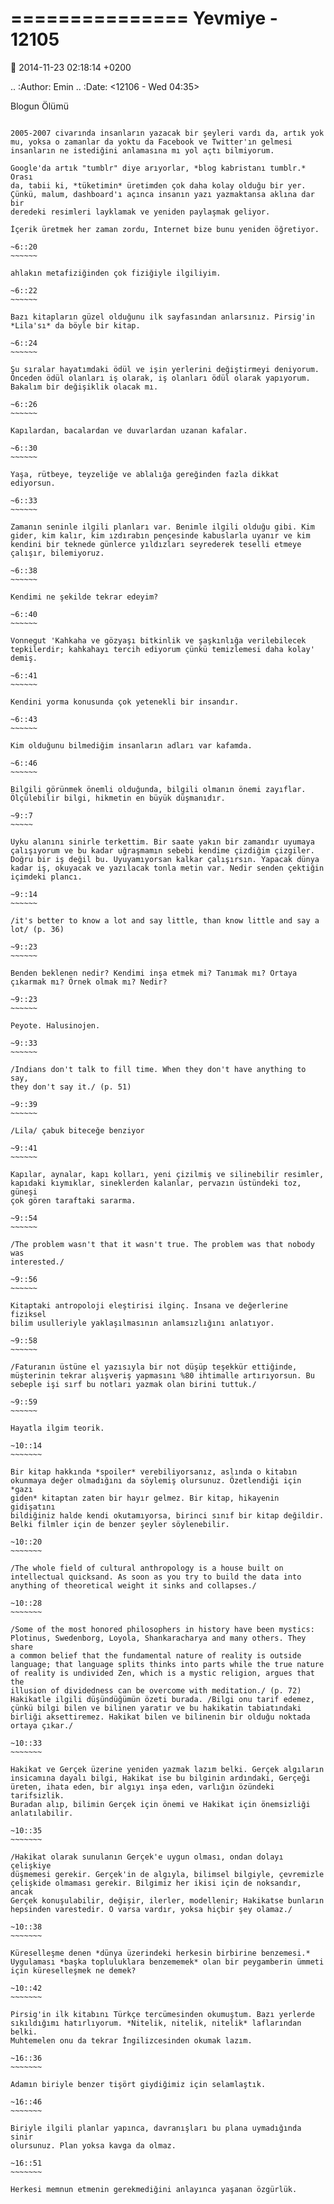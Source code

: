 ===============
Yevmiye - 12105
===============

:date: 2014-11-23 02:18:14 +0200

.. :Author: Emin
.. :Date:   <12106 - Wed 04:35>

Blogun Ölümü
~~~~~~~~~~~~

2005-2007 civarında insanların yazacak bir şeyleri vardı da, artık yok
mu, yoksa o zamanlar da yoktu da Facebook ve Twitter'ın gelmesi
insanların ne istediğini anlamasına mı yol açtı bilmiyorum.

Google'da artık "tumblr" diye arıyorlar, *blog kabristanı tumblr.* Orası
da, tabii ki, *tüketimin* üretimden çok daha kolay olduğu bir yer.
Çünkü, malum, dashboard'ı açınca insanın yazı yazmaktansa aklına dar bir
deredeki resimleri layklamak ve yeniden paylaşmak geliyor.

İçerik üretmek her zaman zordu, Internet bize bunu yeniden öğretiyor.

~6::20
~~~~~~

ahlakın metafiziğinden çok fiziğiyle ilgiliyim.

~6::22
~~~~~~

Bazı kitapların güzel olduğunu ilk sayfasından anlarsınız. Pirsig'in
*Lila'sı* da böyle bir kitap.

~6::24
~~~~~~

Şu sıralar hayatımdaki ödül ve işin yerlerini değiştirmeyi deniyorum.
Önceden ödül olanları iş olarak, iş olanları ödül olarak yapıyorum.
Bakalım bir değişiklik olacak mı.

~6::26
~~~~~~

Kapılardan, bacalardan ve duvarlardan uzanan kafalar.

~6::30
~~~~~~

Yaşa, rütbeye, teyzeliğe ve ablalığa gereğinden fazla dikkat ediyorsun.

~6::33
~~~~~~

Zamanın seninle ilgili planları var. Benimle ilgili olduğu gibi. Kim
gider, kim kalır, kim ızdırabın pençesinde kabuslarla uyanır ve kim
kendini bir teknede günlerce yıldızları seyrederek teselli etmeye
çalışır, bilemiyoruz.

~6::38
~~~~~~

Kendimi ne şekilde tekrar edeyim?

~6::40
~~~~~~

Vonnegut 'Kahkaha ve gözyaşı bitkinlik ve şaşkınlığa verilebilecek
tepkilerdir; kahkahayı tercih ediyorum çünkü temizlemesi daha kolay'
demiş.

~6::41
~~~~~~

Kendini yorma konusunda çok yetenekli bir insandır.

~6::43
~~~~~~

Kim olduğunu bilmediğim insanların adları var kafamda.

~6::46
~~~~~~

Bilgili görünmek önemli olduğunda, bilgili olmanın önemi zayıflar.
Ölçülebilir bilgi, hikmetin en büyük düşmanıdır.

~9::7
~~~~~

Uyku alanını sinirle terkettim. Bir saate yakın bir zamandır uyumaya
çalışıyorum ve bu kadar uğraşmamın sebebi kendime çizdiğim çizgiler.
Doğru bir iş değil bu. Uyuyamıyorsan kalkar çalışırsın. Yapacak dünya
kadar iş, okuyacak ve yazılacak tonla metin var. Nedir senden çektiğin
içimdeki plancı.

~9::14
~~~~~~

/it's better to know a lot and say little, than know little and say a
lot/ (p. 36)

~9::23
~~~~~~

Benden beklenen nedir? Kendimi inşa etmek mi? Tanımak mı? Ortaya
çıkarmak mı? Örnek olmak mı? Nedir?

~9::23
~~~~~~

Peyote. Halusinojen.

~9::33
~~~~~~

/Indians don't talk to fill time. When they don't have anything to say,
they don't say it./ (p. 51)

~9::39
~~~~~~

/Lila/ çabuk biteceğe benziyor

~9::41
~~~~~~

Kapılar, aynalar, kapı kolları, yeni çizilmiş ve silinebilir resimler,
kapıdaki kıymıklar, sineklerden kalanlar, pervazın üstündeki toz, güneşi
çok gören taraftaki sararma.

~9::54
~~~~~~

/The problem wasn't that it wasn't true. The problem was that nobody was
interested./

~9::56
~~~~~~

Kitaptaki antropoloji eleştirisi ilginç. İnsana ve değerlerine fiziksel
bilim usulleriyle yaklaşılmasının anlamsızlığını anlatıyor.

~9::58
~~~~~~

/Faturanın üstüne el yazısıyla bir not düşüp teşekkür ettiğinde,
müşterinin tekrar alışveriş yapmasını %80 ihtimalle artırıyorsun. Bu
sebeple işi sırf bu notları yazmak olan birini tuttuk./

~9::59
~~~~~~

Hayatla ilgim teorik.

~10::14
~~~~~~~

Bir kitap hakkında *spoiler* verebiliyorsanız, aslında o kitabın
okunmaya değer olmadığını da söylemiş olursunuz. Özetlendiği için *gazı
giden* kitaptan zaten bir hayır gelmez. Bir kitap, hikayenin gidişatını
bildiğiniz halde kendi okutamıyorsa, birinci sınıf bir kitap değildir.
Belki filmler için de benzer şeyler söylenebilir.

~10::20
~~~~~~~

/The whole field of cultural anthropology is a house built on
intellectual quicksand. As soon as you try to build the data into
anything of theoretical weight it sinks and collapses./

~10::28
~~~~~~~

/Some of the most honored philosophers in history have been mystics:
Plotinus, Swedenborg, Loyola, Shankaracharya and many others. They share
a common belief that the fundamental nature of reality is outside
language; that language splits thinks into parts while the true nature
of reality is undivided Zen, which is a mystic religion, argues that the
illusion of dividedness can be overcome with meditation./ (p. 72)
Hakikatle ilgili düşündüğümün özeti burada. /Bilgi onu tarif edemez,
çünkü bilgi bilen ve bilinen yaratır ve bu hakikatin tabiatındaki
birliği aksettiremez. Hakikat bilen ve bilinenin bir olduğu noktada
ortaya çıkar./

~10::33
~~~~~~~

Hakikat ve Gerçek üzerine yeniden yazmak lazım belki. Gerçek algıların
insicamına dayalı bilgi, Hakikat ise bu bilginin ardındaki, Gerçeği
üreten, ihata eden, bir algıyı inşa eden, varlığın özündeki tarifsizlik.
Buradan alıp, bilimin Gerçek için önemi ve Hakikat için önemsizliği
anlatılabilir.

~10::35
~~~~~~~

/Hakikat olarak sunulanın Gerçek'e uygun olması, ondan dolayı çelişkiye
düşmemesi gerekir. Gerçek'in de algıyla, bilimsel bilgiyle, çevremizle
çelişkide olmaması gerekir. Bilgimiz her ikisi için de noksandır, ancak
Gerçek konuşulabilir, değişir, ilerler, modellenir; Hakikatse bunların
hepsinden varestedir. O varsa vardır, yoksa hiçbir şey olamaz./

~10::38
~~~~~~~

Küreselleşme denen *dünya üzerindeki herkesin birbirine benzemesi.*
Uygulaması *başka topluluklara benzememek* olan bir peygamberin ümmeti
için küreselleşmek ne demek?

~10::42
~~~~~~~

Pirsig'in ilk kitabını Türkçe tercümesinden okumuştum. Bazı yerlerde
sıkıldığımı hatırlıyorum. *Nitelik, nitelik, nitelik* laflarından belki.
Muhtemelen onu da tekrar İngilizcesinden okumak lazım.

~16::36
~~~~~~~

Adamın biriyle benzer tişört giydiğimiz için selamlaştık.

~16::46
~~~~~~~

Biriyle ilgili planlar yapınca, davranışları bu plana uymadığında sinir
olursunuz. Plan yoksa kavga da olmaz.

~16::51
~~~~~~~

Herkesi memnun etmenin gerekmediğini anlayınca yaşanan özgürlük.
